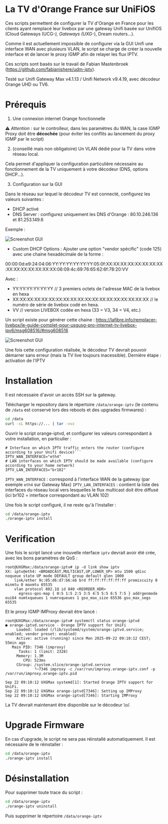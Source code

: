 # La TV d'Orange France sur UniFiOS

Ces scripts permettent de configurer la TV d'Orange en France pour les clients ayant remplacé leur livebox par une gateway Unifi basée sur UnifiOS (Cloud Gateways (UCG-*), Gateways (UXG-*), Dream routers...).

Comme il est actuellement impossible de configurer via la GUI Unifi une interface WAN avec plusieurs VLAN, le script se charge de créer la nouvelle interface et de lancer le proxy IGMP afin de relayer les flux IPTV.

Ces scripts sont basés sur le travail de Fabian Mastenbroek (https://github.com/fabianishere/udm-iptv).

Testé sur Unifi Gateway Max v4.1.13 / Unifi Network v9.4.19, avec décodeur Orange UHD ou TV6.

# Prérequis

1. Une connexion internet Orange fonctionnelle

⚠️ *Attention* : sur le controlleur, dans les paramètres du WAN, la case IGMP Proxy doit être **décochée** (pour éviter les conflits au lancement du proxy IGMP par le script)

2. (conseillé mais non obligatoire) Un VLAN dédié pour la TV dans votre réseau local.

Cela permet d'appliquer la configuration particulière nécessaire au fonctionnement de la TV uniquement à votre décodeur (DNS, options DHCP...).

3. Configuration sur la GUI

Dans le réseau sur lequel le décodeur TV est connecté, configurez les valeurs suivantes :

* DHCP activé
* DNS Server : configurez uniquement les DNS d'Orange : 80.10.246.136 et 81.253.149.6

Exemple :

![Screenshot GUI](http://url/to/img.png)

* Custom DHCP Options : Ajouter une option "vendor spécific" (code 125) avec une chaine hexadécimale de la forme :

00:00:0d:e9:24:04:06:YY:YY:YY:YY:YY:YY:05:0f:XX:XX:XX:XX:XX:XX:XX:XX:XX:XX:XX:XX:XX:XX:XX:06:09:4c:69:76:65:62:6f:78:20:VV

Avec :
* YY:YY:YY:YY:YY:YY  // 3 premiers octets de l'adresse MAC de la livebox en hexa
* XX:XX:XX:XX:XX:XX:XX:XX:XX:XX:XX:XX:XX:XX:XX:XX:XX:XX:XX  // le numéro de série de livebox codé en hexa.
* VV  // version LIVEBOX codée en hexa (33 = V3, 34 = V4, etc.)

Un script existe pour générer cette chaine : https://lafibre.info/remplacer-livebox/le-guide-complet-pour-usgusg-pro-internet-tv-livebox-ipv6/msg608516/#msg608516

![Screenshot GUI](http://url/to/img.png)

Une fois cette configuration réalisée, le décodeur TV devrait pouvoir démarrer sans erreur (mais la TV live toujours inacessible).
Dernière étape : activation de l'IPTV

# Installation

Il est nécessaire d'avoir un accès SSH sur la gateway.

Télécharger le repository dans le répertoire `/data/orange-iptv` (le contenu de `/data` est conservé lors des reboots et des upgrades firmwares) :

```bash
cd /data
curl -sL https://... | tar -xvz
```

Ouvrir le script orange-iptvd, et configurer les valeurs correspondant à votre installation, en particulier :

```
# Interface on which IPTV traffic enters the router (configure according to your Unifi device)```
IPTV_WAN_INTERFACE="eth4"
# LAN interfaces on which IPTV should be made available (configure according to your home network)
IPTV_LAN_INTERFACES="br102"
```

`IPTV_WAN_INTERFACE` : correspond à l'interface WAN de la gateway (par exemple `eth4` sur Gateway Max)
`IPTV_LAN_INTERFACES` : contient la liste des interfaces du réseau local vers lesquelles le flux multicast doit être diffusé (ici br102 = interface correspondant au VLAN 102)

Une fois le script configuré, il ne reste qu'à l'installer :

```bash
cd /data/orange-iptv
./orange-iptv install
```

# Verification

Une fois le script lancé une inouvelle nterface `iptv` devrait avoir été crée, avec les bons paramètres de QoS :
```
root@UXGMax:/data/orange-iptv# ip -d link show iptv
XX: iptv@eth4: <BROADCAST,MULTICAST,UP,LOWER_UP> mtu 1500 qdisc noqueue state UP mode DEFAULT group default qlen 1000
    link/ether 9c:05:d6:d7:b6:eb brd ff:ff:ff:ff:ff:ff promiscuity 0 minmtu 0 maxmtu 65535 
    vlan protocol 802.1Q id 840 <REORDER_HDR> 
      egress-qos-map { 0:5 1:5 2:5 3:5 4:5 5:5 6:5 7:5 } addrgenmode eui64 numtxqueues 1 numrxqueues 1 gso_max_size 65536 gso_max_segs 65535 
```

Et le proxy IGMP IMProxy devrait être lancé :
```
root@UXGMax:/data/orange-iptv# systemctl status orange-iptvd
● orange-iptvd.service - Orange IPTV support for UniFi
     Loaded: loaded (/lib/systemd/system/orange-iptvd.service; enabled; vendor preset: enabled)
     Active: active (running) since Mon 2025-09-22 09:10:12 CEST; 55min ago
   Main PID: 7346 (improxy)
      Tasks: 1 (limit: 2328)
     Memory: 1.3M
        CPU: 523ms
     CGroup: /system.slice/orange-iptvd.service
             └─7346 improxy -c /var/run/improxy.orange-iptv.conf -p /var/run/improxy.orange-iptv.pid

Sep 22 09:10:12 UXGMax systemd[1]: Started Orange IPTV support for UniFi.
Sep 22 09:10:12 UXGMax orange-iptvd[7346]: Setting up IMProxy
Sep 22 09:10:12 UXGMax orange-iptvd[7346]: Starting IMProxy
```

La TV devrait maintenant être disponible sur le décodeur \o/.

# Upgrade Firmware

En cas d'upgrade, le script ne sera pas réinstallé automatiquement.
Il est nécessaire de le réinstaller :
```bash
cd /data/orange-iptv
./orange-iptv install
```

# Désinstallation

Pour supprimer toute trace du script :
```bash
cd /data/orange-iptv
./orange-iptv uninstall
```

Puis supprimer le répertoire `/data/orange-iptv`